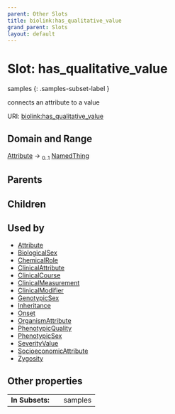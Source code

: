 ```yaml
---
parent: Other Slots
title: biolink:has_qualitative_value
grand_parent: Slots
layout: default
---
```


# Slot: has_qualitative_value

samples
{: .samples-subset-label }


connects an attribute to a value

URI: [biolink:has_qualitative_value](https://w3id.org/biolink/vocab/has_qualitative_value)

## Domain and Range

[Attribute](Attribute.md) ->  <sub>0..1</sub> [NamedThing](NamedThing.md)

## Parents


## Children


## Used by

 * [Attribute](Attribute.md)
 * [BiologicalSex](BiologicalSex.md)
 * [ChemicalRole](ChemicalRole.md)
 * [ClinicalAttribute](ClinicalAttribute.md)
 * [ClinicalCourse](ClinicalCourse.md)
 * [ClinicalMeasurement](ClinicalMeasurement.md)
 * [ClinicalModifier](ClinicalModifier.md)
 * [GenotypicSex](GenotypicSex.md)
 * [Inheritance](Inheritance.md)
 * [Onset](Onset.md)
 * [OrganismAttribute](OrganismAttribute.md)
 * [PhenotypicQuality](PhenotypicQuality.md)
 * [PhenotypicSex](PhenotypicSex.md)
 * [SeverityValue](SeverityValue.md)
 * [SocioeconomicAttribute](SocioeconomicAttribute.md)
 * [Zygosity](Zygosity.md)

## Other properties

|  |  |  |
| --- | --- | --- |
| **In Subsets:** | | samples |

